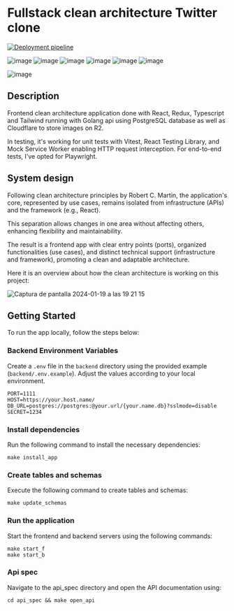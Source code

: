 # Fullstack clean architecture Twitter clone 

[![Deployment pipeline](https://github.com/oscarprdev/Twitter_clone/actions/workflows/workflow.yaml/badge.svg?event=pull_request)](https://github.com/oscarprdev/Twitter_clone/actions/workflows/workflow.yaml)


![image](https://img.shields.io/badge/React-20232A?style=for-the-badge&logo=react&logoColor=61DAFB)
![image](https://img.shields.io/badge/TypeScript-007ACC?style=for-the-badge&logo=typescript&logoColor=white)
![image](https://img.shields.io/badge/Redux-593D88?style=for-the-badge&logo=redux&logoColor=white)
![image](https://img.shields.io/badge/Go-00ADD8?style=for-the-badge&logo=go&logoColor=white)
![image](https://img.shields.io/badge/PostgreSQL-316192?style=for-the-badge&logo=postgresql&logoColor=white)
![image](https://img.shields.io/badge/Playwright-45ba4b?style=for-the-badge&logo=Playwright&logoColor=white)

![image](https://github.com/oscarprdev/Twitter_clone/assets/94851836/1bad685e-b549-4be0-8663-0127e30ef258)


## Description

Frontend clean architecture application done with React, Redux, Typescript and Tailwind running with Golang api using PostgreSQL database as well as Cloudflare to store images on R2. 

In testing, it's working for unit tests with Vitest, React Testing Library, and Mock Service Worker enabling HTTP request interception. For end-to-end tests, I've opted for Playwright.

## System design

Following clean architecture principles by Robert C. Martin, the application's core, represented by use cases, remains isolated from infrastructure (APIs) and the framework (e.g., React). 

This separation allows changes in one area without affecting others, enhancing flexibility and maintainability. 

The result is a frontend app with clear entry points (ports), organized functionalities (use cases), and distinct technical support (infrastructure and framework), promoting a clean and adaptable architecture.

Here it is an overview about how the clean architecture is working on this project: 


![Captura de pantalla 2024-01-19 a las 19 21 15](https://github.com/oscarprdev/Twitter_clone/assets/94851836/72f31785-ea42-44b7-aee5-c9bfec274614)

## Getting Started

To run the app locally, follow the steps below:

### Backend Environment Variables

Create a `.env` file in the `backend` directory using the provided example (`backend/.env.example`). Adjust the values according to your local environment.

```env
PORT=1111
HOST=https://your.host.name/
DB_URL=postgres://postgres:@your.url/{your.name.db}?sslmode=disable
SECRET=1234
```

### Install dependencies

Run the following command to install the necessary dependencies:

```
make install_app
```

### Create tables and schemas

Execute the following command to create tables and schemas:

```
make update_schemas
```

### Run the application

Start the frontend and backend servers using the following commands:

```
make start_f
make start_b
```
### Api spec

Navigate to the api_spec directory and open the API documentation using:

```
cd api_spec && make open_api
```



